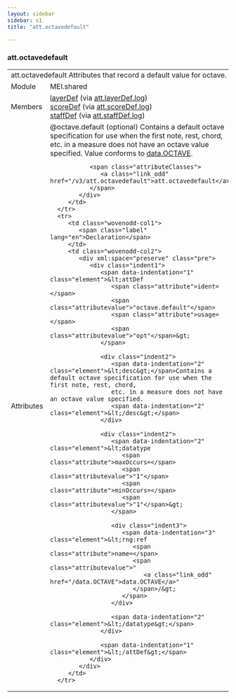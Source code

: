 ```yaml
---
layout: sidebar
sidebar: s1
title: "att.octavedefault"

---
```


<div class="classSpec att">
   <h3 id="att.octavedefault">att.octavedefault</h3>
   <table class="wovenodd">
      <tr>
         <td colspan="2" class="wovenodd-col2">
            <span class="label">att.octavedefault</span> Attributes that record a default value for octave.
         </td>
      </tr>
      <tr>
         <td class="wovenodd-col1">
            <span class="label" lang="en">Module</span>
         </td>
         <td class="wovenodd-col2">MEI.shared</td>
      </tr>
      <tr>
         <td class="wovenodd-col1">
            <span class="label" lang="en">Members</span>
         </td>
         <td class="wovenodd-col2">
            <div class="parent">
               <div>
                  <a class="link_odd_elementSpec" href="/v3/layerDef">layerDef</a>
                  <span> (via 
                     <a class="link_odd_classSpec" href="/v3/att.layerDef.log">att.layerDef.log</a>)
                  </span>
               </div>
               <div>
                  <a class="link_odd_elementSpec" href="/v3/scoreDef">scoreDef</a>
                  <span> (via 
                     <a class="link_odd_classSpec" href="/v3/att.scoreDef.log">att.scoreDef.log</a>)
                  </span>
               </div>
               <div>
                  <a class="link_odd_elementSpec" href="/v3/staffDef">staffDef</a>
                  <span> (via 
                     <a class="link_odd_classSpec" href="/v3/att.staffDef.log">att.staffDef.log</a>)
                  </span>
               </div>
            </div>
         </td>
      </tr>
      <tr>
         <td class="wovenodd-col1">
            <span class="label" lang="en">Attributes</span>
         </td>
         <td class="wovenodd-col2">
            <div class="attributeDef">
               <span class="attribute">@octave.default</span>
               <span class="attributeUsage">(optional)</span>
               <span class="attributeDesc">Contains a default octave specification for use when the first note, rest, chord,
                  etc. in a measure does not have an octave value specified.
               </span>
               Value conforms to 
               <a class="link_odd_classSpec" href="/v3/data.OCTAVE">data.OCTAVE</a>.
               
               <span class="attributeClasses">
                  <a class="link_odd" href="/v3/att.octavedefault">att.octavedefault</a>
               </span>
            </div>
         </td>
      </tr>
      <tr>
         <td class="wovenodd-col1">
            <span class="label" lang="en">Declaration</span>
         </td>
         <td class="wovenodd-col2">
            <div xml:space="preserve" class="pre">
               <div class="indent1">
                  <span data-indentation="1" class="element">&lt;attDef 
                     <span class="attribute">ident=</span>
                     <span class="attributevalue">"octave.default"</span> 
                     <span class="attribute">usage=</span>
                     <span class="attributevalue">"opt"</span>&gt;
                  </span>
                  
                  <div class="indent2">
                     <span data-indentation="2" class="element">&lt;desc&gt;</span>Contains a default octave specification for use when the first note, rest, chord,
                     etc. in a measure does not have an octave value specified.
                     <span data-indentation="2" class="element">&lt;/desc&gt;</span>
                  </div>
                  
                  <div class="indent2">
                     <span data-indentation="2" class="element">&lt;datatype 
                        <span class="attribute">maxOccurs=</span>
                        <span class="attributevalue">"1"</span> 
                        <span class="attribute">minOccurs=</span>
                        <span class="attributevalue">"1"</span>&gt;
                     </span>
                     
                     <div class="indent3">
                        <span data-indentation="3" class="element">&lt;rng:ref 
                           <span class="attribute">name=</span>
                           <span class="attributevalue">"
                              <a class="link_odd" href="/data.OCTAVE">data.OCTAVE</a>"
                           </span>/&gt;
                        </span>
                     </div>
                     
                     <span data-indentation="2" class="element">&lt;/datatype&gt;</span>
                  </div>
                  
                  <span data-indentation="1" class="element">&lt;/attDef&gt;</span>
               </div>
            </div>
         </td>
      </tr>
   </table>
</div>